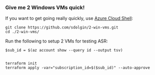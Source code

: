 ### Give me 2 Windows VMs quick!

If you want to get going really quickly, use [Azure Cloud Shell](https://shell.azure.com):
```
git clone https://github.com/sdolgin/2-win-vms.git
cd ./2-win-vms/
```

Run the following to setup 2 VMs for testing ASR:
```
$sub_id = $(az account show --query id --output tsv)


terraform init
terraform apply -var="subscription_id=$($sub_id)" --auto-approve
```